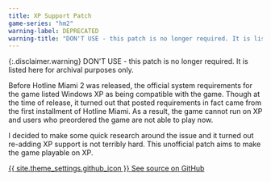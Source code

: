 ```yaml
---
title: XP Support Patch
game-series: "hm2"
warning-label: DEPRECATED
warning-title: "DON'T USE - this patch is no longer required. It is listed here for archival purposes only."
---
```


{:.disclaimer.warning}
DON'T USE - this patch is no longer required. It is listed here for archival purposes only.

Before Hotline Miami 2 was released, the official system requirements for the game listed Windows XP as being
compatible with the game. Though at the time of release, it turned out that posted requirements in fact came from
the first installment of Hotline Miami. As a result, the game cannot run on XP and users who preordered the game are
not able to play now.

I decided to make some quick research around the issue and it turned out re-adding XP support is not terribly hard.
This unofficial patch aims to make the game playable on XP.

<a href="https://github.com/CookiePLMonster/HM2-XP" class="button github" role="button" target="_blank">{{ site.theme_settings.github_icon }} See source on GitHub</a>